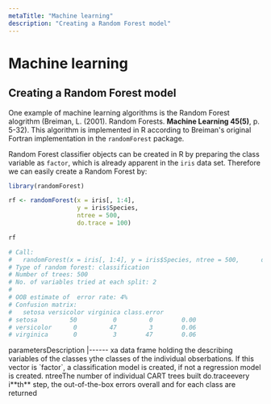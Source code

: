 ```yaml
---
metaTitle: "Machine learning"
description: "Creating a Random Forest model"
---
```


# Machine learning




## Creating a Random Forest model


One example of machine learning algorithms is the Random Forest alogrithm (Breiman, L. (2001). Random Forests. **Machine Learning 45(5)**, p. 5-32). This algorithm is implemented in R according to Breiman's original Fortran implementation in the `randomForest` package.

Random Forest classifier objects can be created in R by preparing the class variable as `factor`, which is already apparent in the `iris` data set. Therefore we can easily create a Random Forest by:

```r
library(randomForest)

rf <- randomForest(x = iris[, 1:4], 
                   y = iris$Species, 
                   ntree = 500, 
                   do.trace = 100)

rf

# Call:
#   randomForest(x = iris[, 1:4], y = iris$Species, ntree = 500,      do.trace = 100) 
# Type of random forest: classification
# Number of trees: 500
# No. of variables tried at each split: 2
# 
# OOB estimate of  error rate: 4%
# Confusion matrix:
#   setosa versicolor virginica class.error
# setosa         50          0         0        0.00
# versicolor      0         47         3        0.06
# virginica       0          3        47        0.06

```

<th align="left">parameters</th><th align="left">Description</th>
|------
<td align="left">x</td><td align="left">a data frame holding the describing variables of the classes</td>
<td align="left">y</td><td align="left">the classes of the individual obserbations. If this vector is `factor`, a classification model is created, if not a regression model is created.</td>
<td align="left">ntree</td><td align="left">The number of individual CART trees built</td>
<td align="left">do.trace</td><td align="left">every i**th** step, the out-of-the-box errors overall and for  each class are returned</td>


